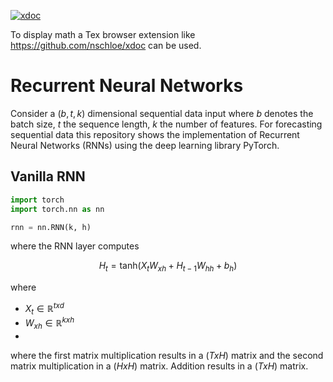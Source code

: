 [![xdoc](https://img.shields.io/badge/Rendered%20with-xdoc-f2eecb?style=flat-square)](https://chrome.google.com/webstore/detail/xdoc/anidddebgkllnnnnjfkmjcaallemhjee)

To display math a Tex browser extension like https://github.com/nschloe/xdoc can be used.



# Recurrent Neural Networks
Consider a $`(b, t, k)`$ dimensional sequential data input where $`b`$ denotes the batch size, $`t`$ the sequence length, $`k`$ the number of features. For forecasting sequential data this repository shows the implementation of Recurrent Neural Networks (RNNs) using the deep learning library PyTorch. 

## Vanilla RNN


```python
import torch
import torch.nn as nn

rnn = nn.RNN(k, h)

```
where the RNN layer computes
```math
H_t = \text{tanh} \left( X_t W_{xh}+ H_{t-1} W_{hh} + b_{h} \right)
```
where
* $`X_t \in \mathbb{R}^{txd}`$ 
* $`W_{xh} \in \mathbb{R}^{kxh}`$
* 



where the first matrix multiplication results in a $`(TxH)`$ matrix and the second matrix multiplication in a $`(HxH)`$ matrix. Addition results in a $`(TxH)`$ matrix.
